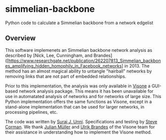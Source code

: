 # simmelian-backbone
Python code to calculate a Simmelian backbone from a network edgelist
## Overview
This software implemenets an Simmelian backbone network analysis as described by [Nick, Lee, Cunningham, and Brandes]([https://www.researchgate.net/publication/262207813_Simmelian_backbones_amplifying_hidden_homophily_in_Facebook_networks] in 2013. The method has an almost magical ability to untangle "hairball" networks by removing links that are not part of embedded relationships.

Prior to this implementation, the analysis was only available in [Visone](https://visone.ethz.ch/) a GUI-based network analysis package. This means it has been unavailable for use in automatated analysis of networks and for networks of large size. This Python implementation offers the same functions as Visone, except in a stand-alone implementation that can be used for larger networks, in processing pipelines, etc.

The code was written by [Suraj J. Unni](https://github.com/surajjunni). Specifications and testing by [Steve Corman](https://github.com/networks1). We thank [Julian Müller](https://sn.ethz.ch/profile.html?persid=243533) and [Ulrik Brandes](https://github.com/ubrandes-ethz) of the Visone team for their assistance in understanding how to implement the Visone method.
